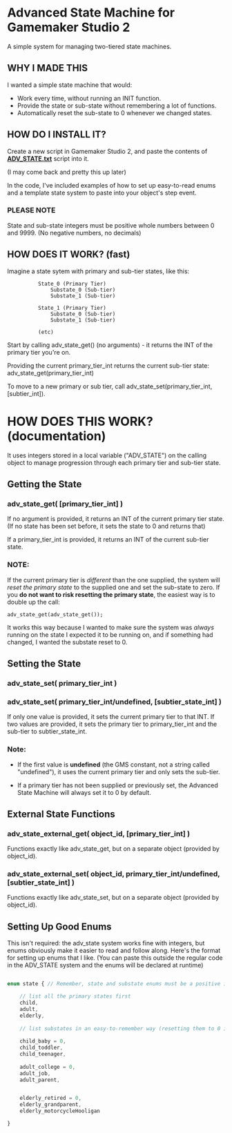 # Advanced State Machine for Gamemaker Studio 2

A simple system for managing two-tiered state machines.

## WHY I MADE THIS

I wanted a simple state machine that would:
  * Work every time, without running an INIT function.
  * Provide the state or sub-state without remembering a lot of functions.
  * Automatically reset the sub-state to 0 whenever we changed states.
      

##  HOW DO I INSTALL IT?

Create a new script in Gamemaker Studio 2, and paste the contents of **[ADV_STATE.txt](ADV_STATE.txt)** script into it. 

(I may come back and pretty this up later)

In the code, I've included examples of how to set up easy-to-read enums and a template state system to paste into your object's step event.


### PLEASE NOTE

State and sub-state integers must be positive whole numbers between 0 and 9999.  (No negative numbers, no decimals)



## HOW DOES IT WORK? (fast)

Imagine a state sytem with primary and sub-tier states, like this:

```      
          State_0 (Primary Tier)
              Substate_0 (Sub-tier)
              Substate_1 (Sub-tier)

          State_1 (Primary Tier)
              Substate_0 (Sub-tier)
              Substate_1 (Sub-tier)
          
          (etc)
```

Start by calling adv_state_get() (no arguments) - it returns the INT of the primary tier you're on.

Providing the current primary_tier_int returns the current sub-tier state: adv_state_get(primary_tier_int)

To move to a new primary or sub tier, call adv_state_set(primary_tier_int,[subtier_int]).


# HOW DOES THIS WORK? (documentation)
    
It uses integers stored in a local variable ("ADV_STATE") on the calling object to manage progression through each primary tier and sub-tier state.


## Getting the State
###  adv_state_get( [primary_tier_int] )

If no argument is provided, it returns an INT of the current primary tier state. (If no state has been set before, it sets the state to 0 and returns that)

If a primary_tier_int is provided, it returns an INT of the current sub-tier state.

### **NOTE:**
If the current primary tier is *different* than the one supplied, the system will *reset the primary state* to the supplied one and set the sub-state to zero.  If you **do not want to risk resetting the primary state**, the easiest way is to double up the call:

````
adv_state_get(adv_state_get());
````

It works this way because I wanted to make sure the system was *always* running on the state I expected it to be running on, and if something had changed, I wanted the substate reset to 0.

## Setting the State
###        adv_state_set( primary_tier_int )

###        adv_state_set( primary_tier_int/undefined, [subtier_state_int] )

If only one value is provided, it sets the current primary tier to that INT.
If two values are provided, it sets the primary tier to primary_tier_int and the sub-tier to subtier_state_int.

### Note: 
* If the first value is **undefined** (the GMS constant, not a string called "undefined"), it uses the current primary tier and only sets the sub-tier.

* If a primary tier has not been supplied or previously set, the Advanced State Machine will always set it to 0 by default.



## External State Functions

###         adv_state_external_get( object_id, [primary_tier_int] )


Functions exactly like adv_state_get, but on a separate object (provided by object_id).



###        adv_state_external_set( object_id, primary_tier_int/undefined, [subtier_state_int] )


Functions exactly like adv_state_set, but on a separate object (provided by object_id).


## Setting Up Good Enums

This isn't required: the adv_state system works fine with integers, but enums obviously make it easier to read and follow along.  Here's the format for setting up enums that I like.  (You can paste this outside the regular code in the ADV_STATE system and the enums will be declared at runtime)

````javascript

enum state { // Remember, state and substate enums must be a positive integer between 0 and 9999

	// list all the primary states first
	child,
	adult,
	elderly,
	
	// list substates in an easy-to-remember way (resetting them to 0 is also nice for easy tracking)
	
	child_baby = 0,
	child_toddler,
	child_teenager,
	
	adult_college = 0,
	adult_job,
	adult_parent,


	elderly_retired = 0,
	elderly_grandparent,
	elderly_motorcycleHooligan

}



````

